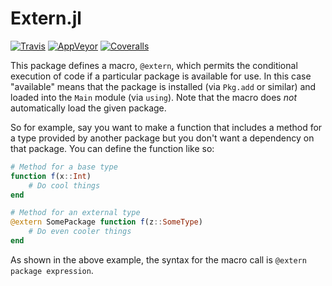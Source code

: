 # Extern.jl

[![Travis](https://travis-ci.org/ararslan/Extern.jl.svg?branch=master)](https://travis-ci.org/ararslan/Extern.jl)
[![AppVeyor](https://ci.appveyor.com/api/projects/status/c8ul683vudfnkwak/branch/master?svg=true)](https://ci.appveyor.com/project/ararslan/extern-jl/branch/master)
[![Coveralls](https://coveralls.io/repos/github/ararslan/Extern.jl/badge.svg?branch=master)](https://coveralls.io/github/ararslan/Extern.jl?branch=master)

This package defines a macro, `@extern`, which permits the conditional execution of code
if a particular package is available for use.
In this case "available" means that the package is installed (via `Pkg.add` or similar)
and loaded into the `Main` module (via `using`).
Note that the macro does *not* automatically load the given package.

So for example, say you want to make a function that includes a method for a type provided
by another package but you don't want a dependency on that package.
You can define the function like so:

```julia
# Method for a base type
function f(x::Int)
    # Do cool things
end

# Method for an external type
@extern SomePackage function f(z::SomeType)
    # Do even cooler things
end
```

As shown in the above example, the syntax for the macro call is `@extern package expression`.

